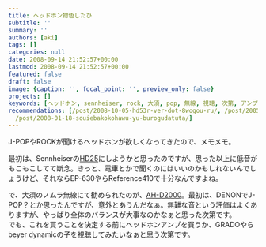 ```yaml
---
title: ヘッドホン物色したひ
subtitle: ''
summary: ''
authors: [aki]
tags: []
categories: null
date: 2008-09-14 21:52:57+00:00
lastmod: 2008-09-14 21:52:57+00:00
featured: false
draft: false
image: {caption: '', focal_point: '', preview_only: false}
projects: []
keywords: [ヘッドホン, sennheiser, rock, 大須, pop, 無線, 視聴, 次第, アンプ, 決定]
recommendations: [/post/2008-10-05-hd53r-ver-dot-8wogou-ru/, /post/2005-08-24-hetudohon-hetudohon/,
  /post/2008-01-18-souiebakokohawu-yu-burogudatuta/]
---
```

J-POPやROCKが聞けるヘッドホンが欲しくなってきたので、メモメモ。  
  
最初は、Sennheiserの[HD25](http://www.h-navi.net/hd25.php)にしようかと思ったのですが、思った以上に低音がもこもこしてて断念。きっと、電車とかで聞くのにはいいのかもしれないんでしょうけど、それならEP-630やらReference410で十分なんですよね。  
  
で、大須のノムラ無線にて勧められたのが、[AH-D2000](http://www.h-navi.net/DENON-AHD2000.html)。最初は、DENONでJ-POP？とか思ったんですが、意外とあうんだなぁ。無難な音という評価はよくありますが、やっぱり全体のバランスが大事なのかなぁと思った次第です。  
でも、これを買うことを決定する前にヘッドホンアンプを買うか、GRADOやらbeyer dynamicの子を視聴してみたいなぁと思う次第です。



